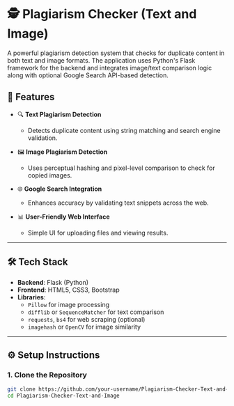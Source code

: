 # 🕵️ Plagiarism Checker (Text and Image)

A powerful plagiarism detection system that checks for duplicate content in both text and image formats. The application uses Python's Flask framework for the backend and integrates image/text comparison logic along with optional Google Search API-based detection.

## 🚀 Features

- 🔍 **Text Plagiarism Detection**
  - Detects duplicate content using string matching and search engine validation.
  
- 🖼️ **Image Plagiarism Detection**
  - Uses perceptual hashing and pixel-level comparison to check for copied images.
  
- 🌐 **Google Search Integration**
  - Enhances accuracy by validating text snippets across the web.

- 📊 **User-Friendly Web Interface**
  - Simple UI for uploading files and viewing results.

---

## 🛠️ Tech Stack

- **Backend**: Flask (Python)
- **Frontend**: HTML5, CSS3, Bootstrap
- **Libraries**: 
  - `Pillow` for image processing
  - `difflib` or `SequenceMatcher` for text comparison
  - `requests`, `bs4` for web scraping (optional)
  - `imagehash` or `OpenCV` for image similarity

---



## ⚙️ Setup Instructions

### 1. Clone the Repository

```bash
git clone https://github.com/your-username/Plagiarism-Checker-Text-and-Image.git
cd Plagiarism-Checker-Text-and-Image
